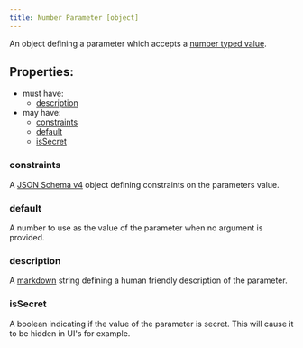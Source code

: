 ```yaml
---
title: Number Parameter [object]
---
```


An object defining a parameter which accepts a [number typed value](../../../../types/number.md).

## Properties:
- must have:
  - [description](#description)
- may have:
  - [constraints](#constraints)
  - [default](#default)
  - [isSecret](#issecret)

### constraints
A [JSON Schema v4](https://tools.ietf.org/html/draft-wright-json-schema-00) object defining constraints on the parameters value.

### default
A number to use as the value of the parameter when no argument is provided.

### description
A [markdown](../markdown.md) string defining a human friendly description of the parameter.

### isSecret
A boolean indicating if the value of the parameter is secret. This will cause it to be hidden in UI's for example. 
